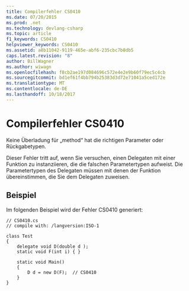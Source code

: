 ```yaml
---
title: Compilerfehler CS0410
ms.date: 07/20/2015
ms.prod: .net
ms.technology: devlang-csharp
ms.topic: article
f1_keywords: CS0410
helpviewer_keywords: CS0410
ms.assetid: a8b11042-9119-465e-abf6-235cbc7b8db5
caps.latest.revision: "8"
author: BillWagner
ms.author: wiwagn
ms.openlocfilehash: f8cb2ae197d084696c572e4e2e9b60f79ec5c4cb
ms.sourcegitcommit: bd1ef61f4bb794b25383d3d72e71041a5ced172e
ms.translationtype: MT
ms.contentlocale: de-DE
ms.lasthandoff: 10/18/2017
---
```

# <a name="compiler-error-cs0410"></a>Compilerfehler CS0410
Keine Überladung für „method“ hat die richtigen Parameter oder Rückgabetypen.  
  
 Dieser Fehler tritt auf, wenn Sie versuchen, einen Delegaten mit einer Funktion zu instanziieren, die die falschen Parametertypen aufweist. Die Parametertypen des Delegaten müssen mit denen der Funktion übereinstimmen, die Sie dem Delegaten zuweisen.  
  
## <a name="example"></a>Beispiel  
 Im folgenden Beispiel wird der Fehler CS0410 generiert:  
  
```  
// CS0410.cs  
// compile with: /langversion:ISO-1  
  
class Test  
{  
    delegate void D(double d );  
    static void F(int i) { }  
  
    static void Main()  
    {  
        D d = new D(F);  // CS0410  
    }  
}  
```
